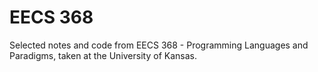 # EECS 368

Selected notes and code from EECS 368 - Programming Languages and Paradigms, taken at the University of Kansas.
